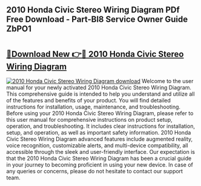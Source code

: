 ## 2010 Honda Civic Stereo Wiring Diagram PDf Free Download - Part-Bl8 Service Owner Guide ZbPO1

# <h2><a href="http://dfry5zr.blite.top/?on=2010+Honda+Civic+Stereo+Wiring+Diagram">🔗Download New 👉🔴 2010 Honda Civic Stereo Wiring Diagram</a></h2>

[![2010 Honda Civic Stereo Wiring Diagram download](https://i.imgur.com/lujVjoI.png)](http://dfry5zr.blite.top/?on=2010+Honda+Civic+Stereo+Wiring+Diagram)
Welcome to the user manual for your newly activated 2010 Honda Civic Stereo Wiring Diagram. This comprehensive guide is intended to help you understand and utilize all of the features and benefits of your product. You will find detailed instructions for installation, usage, maintenance, and troubleshooting. Before using your 2010 Honda Civic Stereo Wiring Diagram, please refer to this user manual for comprehensive instructions on product setup, operation, and troubleshooting. It includes clear instructions for installation, setup, and operation, as well as important safety information. 2010 Honda Civic Stereo Wiring Diagram advanced features include augmented reality, voice recognition, customizable alerts, and multi-device compatibility, all accessible through the sleek and user-friendly interface. Our expectation is that the 2010 Honda Civic Stereo Wiring Diagram has been a crucial guide in your journey to becoming proficient in using your new device. In case of any queries or concerns, please do not hesitate to contact our support team.
